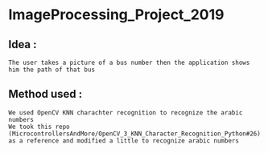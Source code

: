 # ImageProcessing_Project_2019

## Idea :
    The user takes a picture of a bus number then the application shows him the path of that bus
    

## Method used :
    We used OpenCV KNN charachter recognition to recognize the arabic numbers
    We took this repo (MicrocontrollersAndMore/OpenCV_3_KNN_Character_Recognition_Python#26) as a reference and modified a little to recognize arabic numbers
    
    
